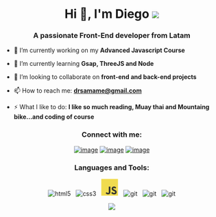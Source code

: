 <h1 align="center">Hi 👋, I'm Diego <img height="40" src="https://emoji.gg/assets/emoji/7333-parrotdance.gif"></h1>
<h3 align="center">A passionate Front-End developer from Latam</h3>

- 🔭 I’m currently working on my **Advanced Javascript Course**

- 🌱 I’m currently learning **Gsap, ThreeJS and Node**

- 👯 I’m looking to collaborate on **front-end and back-end projects**

- 📫 How to reach me: **drsamame@gmail.com**

- ⚡ What I like to do: **I like so much reading, Muay thai and Mountaing bike...and coding of course**

<h3 align="center">Connect with me:</h3>
<div align="center">

[![image](https://img.shields.io/badge/LinkedIn-0077B5?style=for-the-badge&logo=linkedin&logoColor=white)](https://www.linkedin.com/in/diego-rodrigo-salazar)
[![image](https://img.shields.io/badge/Instagram-E4405F?style=for-the-badge&logo=instagram&logoColor=white)](https://www.instagram.com/diego.kobe)
[![image](https://img.shields.io/badge/Gmail-D14836?style=for-the-badge&logo=gmail&logoColor=white)](mailto:drsamame@gmail.com)
  
</div>

<h3 align="center">Languages and Tools:</h3>

<p align="center"> 
    <img src="https://www.vectorlogo.zone/logos/reactjs/reactjs-icon.svg" alt="html5" width="40" height="40"/> &nbsp;
    <img src="https://www.vectorlogo.zone/logos/vuejs/vuejs-icon.svg" alt="css3" width="40" height="40"/> &nbsp;
    <img src="https://raw.githubusercontent.com/devicons/devicon/master/icons/javascript/javascript-original.svg" alt="javascript" width="40" height="40"/> &nbsp;
    <img src="https://www.vectorlogo.zone/logos/amazon_aws/amazon_aws-icon.svg" alt="git" width="40" height="40"/> &nbsp;
    <img src="https://www.vectorlogo.zone/logos/nodejs/nodejs-icon.svg" alt="git" width="40" height="40"/> &nbsp;
    <img src="https://www.vectorlogo.zone/logos/tailwindcss/tailwindcss-icon.svg" alt="git" width="40" height="40"/>
</p>

<p align= "center">
  <img height= "150" src="https://github-readme-stats.vercel.app/api/top-langs/?username=drsamame&theme=react&layout=compact" />
</p>


